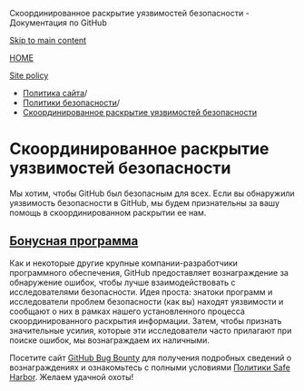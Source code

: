 Скоординированное раскрытие уязвимостей безопасности - Документация по GitHub

[Skip to main content](#main-content)

[HOME](/ru)

[Site policy](/ru/site-policy)

* [Политика сайта](/ru/site-policy)/
* [Политики безопасности](/ru/site-policy/security-policies)/
* [Скоординированное раскрытие уязвимостей безопасности](/ru/site-policy/security-policies/coordinated-disclosure-of-security-vulnerabilities)

Скоординированное раскрытие уязвимостей безопасности
==========

Мы хотим, чтобы GitHub был безопасным для всех. Если вы обнаружили уязвимость безопасности в GitHub, мы будем признательны за вашу помощь в скоординированном раскрытии ее нам.

[Бонусная программа](#bounty-program)
----------

Как и некоторые другие крупные компании-разработчики программного обеспечения, GitHub предоставляет вознаграждение за обнаружение ошибок, чтобы лучше взаимодействовать с исследователями безопасности. Идея проста: знатоки программ и исследователи проблем безопасности (как вы) находят уязвимости и сообщают о них в рамках нашего установленного процесса скоординированного раскрытия информации. Затем, чтобы признать значительные усилия, которые эти исследователи часто прилагают при поиске ошибок, мы вознаграждаем их наличными.

Посетите сайт [GitHub Bug Bounty](https://bounty.github.com) для получения подробных сведений о вознаграждениях и ознакомьтесь с полными условиями [Политики Safe Harbor](/ru/site-policy/security-policies/github-bug-bounty-program-legal-safe-harbor). Желаем удачной охоты!
